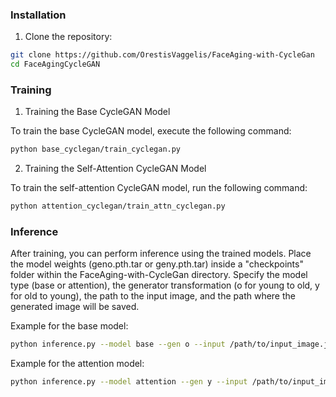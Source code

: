 ### Installation
1. Clone the repository:
```bash
git clone https://github.com/OrestisVaggelis/FaceAging-with-CycleGan
cd FaceAgingCycleGAN
```

### Training
1. Training the Base CycleGAN Model

To train the base CycleGAN model, execute the following command:
```bash
python base_cyclegan/train_cyclegan.py
```

2. Training the Self-Attention CycleGAN Model

To train the self-attention CycleGAN model, run the following command:
```bash
python attention_cyclegan/train_attn_cyclegan.py
```

### Inference

After training, you can perform inference using the trained models. Place the model weights (geno.pth.tar or geny.pth.tar) inside a "checkpoints" folder within the FaceAging-with-CycleGan directory. Specify the model type (base or attention), the generator transformation (o for young to old, y for old to young), the path to the input image, and the path where the generated image will be saved.

Example for the base model:

```bash
python inference.py --model base --gen o --input /path/to/input_image.jpg --output /path/to/output_image.jpg
```

Example for the attention model:
```bash
python inference.py --model attention --gen y --input /path/to/input_image.jpg --output /path/to/output_image.jpg
```
